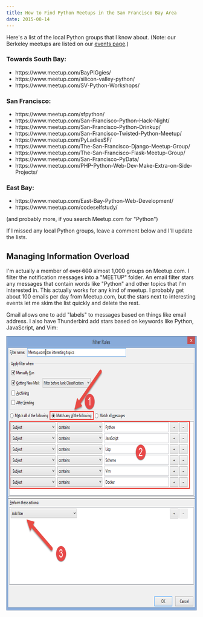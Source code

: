 ```yaml
---
title: How to Find Python Meetups in the San Francisco Bay Area
date: 2015-08-14
---
```


Here's a list of the local Python groups that I know about. (Note: our Berkeley meetups are listed on our <a href="/events">events page</a>.)

<h3>Towards South Bay:</h3>
<ul>
  <li>https://www.meetup.com/BayPIGgies/</li>
  <li>https://www.meetup.com/silicon-valley-python/</li>
  <li>https://www.meetup.com/SV-Python-Workshops/</li>
</ul>

<h3>San Francisco:</h3>
<ul>
  <li>https://www.meetup.com/sfpython/</li>
  <li>https://www.meetup.com/San-Francisco-Python-Hack-Night/</li>
  <li>https://www.meetup.com/San-Francisco-Python-Drinkup/</li>
  <li>https://www.meetup.com/San-Francisco-Twisted-Python-Meetup/</li>
  <li>https://www.meetup.com/PyLadiesSF/</li>
  <li>https://www.meetup.com/The-San-Francisco-Django-Meetup-Group/</li>
  <li>https://www.meetup.com/The-San-Francisco-Flask-Meetup-Group/</li>
  <li>https://www.meetup.com/San-Francisco-PyData/</li>
  <li>https://www.meetup.com/PHP-Python-Web-Dev-Make-Extra-on-Side-Projects/</li>
</ul>

<h3>East Bay:</h3>
<ul>
  <li>https://www.meetup.com/East-Bay-Python-Web-Development/</li>
  <li>https://www.meetup.com/codeselfstudy/</li>
</ul>

(and probably more, if you search Meetup.com for "Python")

If I missed any local Python groups, leave a comment below and I'll update the lists.

<h2>Managing Information Overload</h2>

I'm actually a member of <strike>over 600</strike> almost 1,000 groups on Meetup.com. I filter the notification messages into a "MEETUP" folder. An email filter stars any messages that contain words like "Python" and other topics that I'm interested in. This actually works for any kind of meetup. I probably get about 100 emails per day from Meetup.com, but the stars next to interesting events let me skim the list quickly and delete the rest.

Gmail allows one to add "labels" to messages based on things like email address. I also have Thunderbird add stars based on keywords like Python, JavaScript, and Vim:

<img src="/files/meetup-com-filters.png" width="779" height="725" alt="Meetup filters in Thunderbird" />
